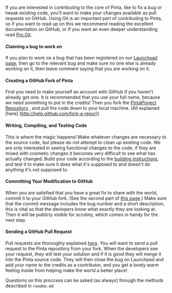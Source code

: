 If you are interested in contributing to the core of Pinta, like to fix
a bug or tweak existing code, you'll want to make your changes available
as pull requests on GitHub. Using Git is an important part of
contributing to Pinta, so if you want to read up on this we recommend
reading the excellent documentation on GitHub, or if you want an even
deeper understanding read [Pro Git](http://progit.org/book/).


#### Claiming a bug to work on

If you plan to work on a bug that has been registered on our [Launchpad
page](https://bugs.launchpad.net/pinta/+bugs), then go to the relevant
bug and make sure no one else is already working on it, then leave
comment saying that you are working on it.

#### Creating a GitHub Fork of Pinta

First you need  to make yourself an account with GitHub if you haven't
already got one. It is recommended that you use your full name, because
we need something to put in the credits! Then you fork the [PintaProject
Repository](https://github.com/PintaProject/Pinta) , and pull the code
down to your local machine. (All explained [here]
(http://help.github.com/fork-a-repo/))

#### Writing, Compiling, and Testing Code

This is where the magic happens! Make whatever changes are necessary to
the source code, but please do not attempt to clean up existing code. We
are only interested in seeing functional changes to the code, if they
are mixed with cosmetic changes it becomes very difficult to see what
has actually changed. Build your code according to the [building
instructions](https://github.com/PintaProject/Pinta/blob/master/readme.md),
and test it to make sure it does what it's supposed to and doesn't do
anything it's not supposed to.

#### Committing Your Modification to GitHub

When you are satisfied that you have a great fix to share with the
world, commit it to your GitHub fork. (See the second part of
[this page](http://help.github.com/create-a-repo/).) Make sure that the commit
message includes the bug number and a short description, this is vital
so that the devlopers know what exactly they are looking at. Then it
will be publicly visible for scrutiny, which comes in handy for the next
step.

#### Sending a GitHub Pull Request

Pull requests are thoroughly explained [here](http://help.github.com/send-pull-requests/). You will want to send a
pull request to the Pinta repository from your fork. When the developers
see your request, they will test your solution and if it is good they
will merge it into the Pinta source code. They will then close the bug
on Launchpad and add your name to the credits as a contributor, and you
get a lovely warm feeling inside from helping make the world a better
place!


Questions on this proccess can be asked (as always) through the methods
described in `readme.md`
